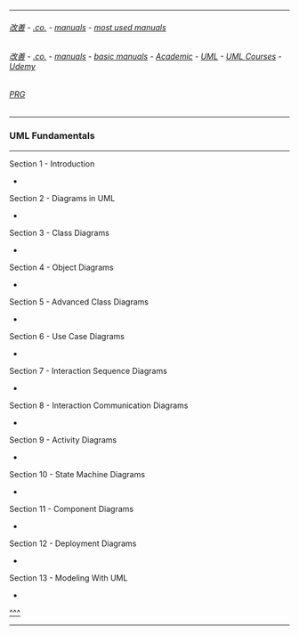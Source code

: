 
---

###### [改善](https://github.com/ttltrk/0C/blob/master/README.MD) - [.co.](https://github.com/ttltrk/PRG/blob/master/CODING.MD) - [manuals](https://github.com/ttltrk/PRG/blob/master/MAN.MD) - [most used manuals](https://github.com/ttltrk/PRG/blob/master/MUM.MD)

###### [改善](https://github.com/ttltrk/0C/blob/master/README.MD) - [.co.](https://github.com/ttltrk/PRG/blob/master/CODING.MD) - [manuals](https://github.com/ttltrk/PRG/blob/master/MAN.MD) - [basic manuals](https://github.com/ttltrk/PRG/blob/master/MANUALS.MD) - [Academic](https://github.com/ttltrk/ELSE/blob/master/UML/BUMM/BMU/BMU.MD) - [UML](https://github.com/ttltrk/ELSE/blob/master/UML/UML/UML.MD) - [UML Courses](https://github.com/ttltrk/ELSE/blob/master/UML/UML/UCOU.MD) - [Udemy]()

###### [PRG](https://github.com/ttltrk/PRG)

---

<h3 id='^'>UML Fundamentals</h3>

---

Section 1 - Introduction
  * <a href='#'></a>
  
Section 2 - Diagrams in UML
  * <a href='#'></a>
  
Section 3 - Class Diagrams
  * <a href='#'></a>
  
Section 4 - Object Diagrams
  * <a href='#'></a>
  
Section 5 - Advanced Class Diagrams
  * <a href='#'></a>
  
Section 6 - Use Case Diagrams
  * <a href='#'></a>
  
Section 7 - Interaction Sequence Diagrams
  * <a href='#'></a>
  
Section 8 - Interaction Communication Diagrams
  * <a href='#'></a>
  
Section 9 - Activity Diagrams
  * <a href='#'></a>
  
Section 10 - State Machine Diagrams
  * <a href='#'></a>
  
Section 11 - Component Diagrams
  * <a href='#'></a>
  
Section 12 - Deployment Diagrams
  * <a href='#'></a>
  
Section 13 - Modeling With UML
  * <a href='#'></a>

<a href='#^'>^^^</a>

---

